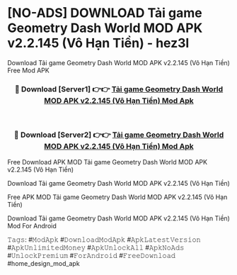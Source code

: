 # [NO-ADS] DOWNLOAD Tải game Geometry Dash World MOD APK v2.2.145 (Vô Hạn Tiền) - hez3l
Download Tải game Geometry Dash World MOD APK v2.2.145 (Vô Hạn Tiền) Free Mod APK

<div align="center">
<h3>🔴 Download [Server1] 👉👉 <a href="https://apk-comot.site?title=Tải_game_Geometry_Dash_World_MOD_APK_v2.2.145_(Vô_Hạn_Tiền)">Tải game Geometry Dash World MOD APK v2.2.145 (Vô Hạn Tiền) Mod Apk</a></h3><br>

<h3>🔴 Download [Server2] 👉👉 <a href="https://apk-comot.site?title=Tải_game_Geometry_Dash_World_MOD_APK_v2.2.145_(Vô_Hạn_Tiền)">Tải game Geometry Dash World MOD APK v2.2.145 (Vô Hạn Tiền) Mod Apk</a></h3>
</div>


Free Download APK MOD Tải game Geometry Dash World MOD APK v2.2.145 (Vô Hạn Tiền)

Download Tải game Geometry Dash World MOD APK v2.2.145 (Vô Hạn Tiền) 

Free APK MOD Tải game Geometry Dash World MOD APK v2.2.145 (Vô Hạn Tiền) 

Download Tải game Geometry Dash World MOD APK v2.2.145 (Vô Hạn Tiền) Mod For Android

𝚃𝚊𝚐𝚜: #𝙼𝚘𝚍𝙰𝚙𝚔 #𝙳𝚘𝚠𝚗𝚕𝚘𝚊𝚍𝙼𝚘𝚍𝙰𝚙𝚔 #𝙰𝚙𝚔𝙻𝚊𝚝𝚎𝚜𝚝𝚅𝚎𝚛𝚜𝚒𝚘𝚗 #𝙰𝚙𝚔𝚄𝚗𝚕𝚒𝚖𝚒𝚝𝚎𝚍𝙼𝚘𝚗𝚎𝚢 #𝙰𝚙𝚔𝚄𝚗𝚕𝚘𝚌𝚔𝙰𝚕𝚕 #𝙰𝚙𝚔𝙽𝚘𝙰𝚍𝚜 #𝚄𝚗𝚕𝚘𝚌𝚔𝙿𝚛𝚎𝚖𝚒𝚞𝚖 #𝙵𝚘𝚛𝙰𝚗𝚍𝚛𝚘𝚒𝚍 #𝙵𝚛𝚎𝚎𝙳𝚘𝚠𝚗𝚕𝚘𝚊𝚍 #home_design_mod_apk